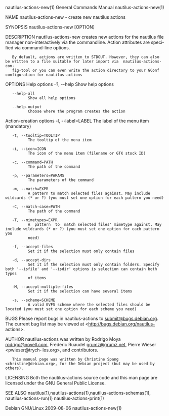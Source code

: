 nautilus-actions-new(1)                                       General Commands Manual                                      nautilus-actions-new(1)

NAME
       nautilus-actions-new - create new nautilus actions

SYNOPSIS
       nautilus-actions-new [OPTION]

DESCRIPTION
       nautilus-actions-new  creates new actions for the nautilus file manager non-interactively via the commandline. Action attributes are speci‐
       fied via command-line options.

       By default, actions are written to STDOUT. However, they can also be written to a file suitable for later import via  nautilus-actions-con‐
       fig-tool or you can even write the action directory to your GConf configuration for nautilus-actions

OPTIONS
   Help options
       -?, --help Show help options

       --help-all
              Show all help options

       --help-output
              Choose where the program creates the action

   Action-creation options
       -l, --label=LABEL The label of the menu item (mandatory)

       -t, --tooltip=TOOLTIP
              The tooltip of the menu item

       -i, --icon=ICON
              The icon of the menu item (filename or GTK stock ID)

       -c, --command=PATH
              The path of the command

       -p, --parameters=PARAMS
              The parameters of the command

       -m, --match=EXPR
              A pattern to match selected files against. May include wildcards (* or ?) (you must set one option for each pattern you need)

       -C, --match-case=PATH
              The path of the command

       -T, --mimetypes=EXPR
              A  pattern  to  match selected files' mimetype against. May include wildcards (* or ?) (you must set one option for each pattern you
              need)

       -f, --accept-files
              Set it if the selection must only contain files

       -d, --accept-dirs
              Set it if the selection must only contain folders. Specify both '--isfile' and '--isdir' options is selection can contain both types
              of items

       -M, --accept-multiple-files
              Set it if the selection can have several items

       -s, --scheme=SCHEME
              A valid GVFS scheme where the selected files should be located (you must set one option for each scheme you need)

BUGS
       Please report bugs in nautilus-actions to <submit@bugs.debian.org>. The current bug list may be viewed at <http://bugs.debian.org/nautilus-
       actions>.

AUTHOR
       nautilus-actions was written by Rodrigo Moya  <rodrigo@novell.com>,  Frederic  Ruaudel  <grumz@grumz.net>,  Pierre  Wieser  <pwieser@trych‐
       los.org>, and contributors.

       This manual page was written by Christine Spang <christine@debian.org>, for the Debian project (but may be used by others).

LICENSING
       Both the nautilus-actions source code and this man page are licensed under the GNU General Public License.

SEE ALSO
       nautilus(1),nautilus-actions(1),nautilus-actions-schemas(1),
           nautilus-actions-run(1) nautilus-actions-print(1)

Debian GNU/Linux                                                    2009-08-06                                             nautilus-actions-new(1)

